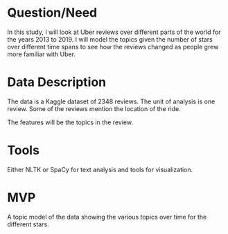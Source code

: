 # Question/Need

In this study, I will look at Uber reviews over different parts of the world for the years 2013 to 2019. I will model the topics given the number of stars over different time spans to see how the reviews changed as people grew more familiar with Uber. 
# Data Description
The data is a Kaggle dataset of 2348 reviews. The unit of analysis is one review. Some of the reviews mention the location of the ride. 

The features will be the topics in the review.

# Tools
Either NLTK or SpaCy for text analysis and tools for visualization. 

# MVP
A topic model of the data showing the various topics over time for the different stars. 